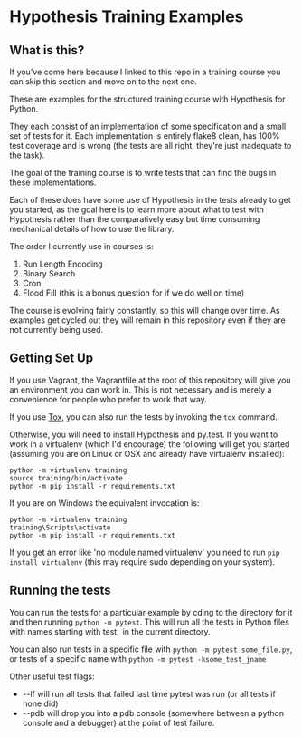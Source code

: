 # Hypothesis Training Examples

## What is this?

If you've come here because I linked to this repo in a training course
you can skip this section and move on to the next one.

These are examples for the structured training course with Hypothesis
for Python.

They each consist of an implementation of some specification and a small
set of tests for it. Each implementation is entirely flake8 clean, has
100% test coverage and is wrong (the tests are all right, they're just
inadequate to the task).

The goal of the training course is to write tests that can find the
bugs in these implementations.

Each of these does have some use of Hypothesis in the tests already to
get you started, as the goal here is to learn more about what to test
with Hypothesis rather than the comparatively easy but time consuming
mechanical details of how to use the library.

The order I currently use in courses is:

1. Run Length Encoding
2. Binary Search
3. Cron
4. Flood Fill (this is a bonus question for if we do well on time)

The course is evolving fairly constantly, so this will change over time.
As examples get cycled out they will remain in this repository even if
they are not currently being used.

## Getting Set Up

If you use Vagrant, the Vagrantfile at the root of this repository will
give you an environment you can work in. This is not necessary and is
merely a convenience for people who prefer to work that way.

If you use [Tox], you can also run the tests by invoking the `tox` command.

Otherwise, you will need to install Hypothesis and py.test. If you want
to work in a virtualenv (which I'd encourage) the following will get you
started (assuming you are on Linux or OSX and already have virtualenv
installed):

```
python -m virtualenv training
source training/bin/activate
python -m pip install -r requirements.txt
```

If you are on Windows the equivalent invocation is:

```
python -m virtualenv training
training\Scripts\activate
python -m pip install -r requirements.txt
```

If you get an error like 'no module named virtualenv' you need to run
`pip install virtualenv` (this may require sudo depending on your
system).

[Tox]: http://tox.testrun.org/

## Running the tests

You can run the tests for a particular example by cding to the directory
for it and then running `python -m pytest`. This will run all the tests
in Python files with names starting with test_ in the current directory.

You can also run tests in a specific file with
`python -m pytest some_file.py`, or tests of a specific name with
`python -m pytest -ksome_test_jname`

Other useful test flags:

* --lf will run all tests that failed last time pytest was run (or all
  tests if none did)
* --pdb will drop you into a pdb console (somewhere between a python
  console and a debugger) at the point of test failure.
